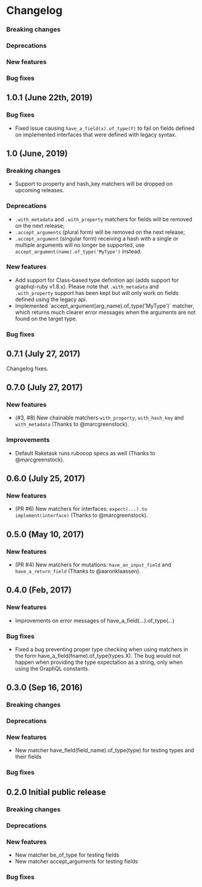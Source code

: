 # Changelog

### Breaking changes

### Deprecations

### New features

### Bug fixes

## 1.0.1 (June 22th, 2019)

### Bug fixes

-   Fixed issue causing `have_a_field(x).of_type(Y)` to fail on fields defined on implemented interfaces that were defined with legacy syntax.

## 1.0 (June, 2019)

### Breaking changes

-   Support to property and hash_key matchers will be dropped on upcoming releases.

### Deprecations

-   `.with_metadata` and `.with_property` matchers for fields will be removed on the next release;
-   `.accept_arguments` (plural form) will be removed on the next release;
-   `.accept_argument` (singular form) receiving a hash with a single or multiple arguments will no longer be supported, use `accept_argument(name).of_type('MyType')` instead.

### New features

-   Add support for Class-based type definition api (adds support for graphql-ruby v1.8.x). Please note that `.with_metadata` and `.with_property` support has been kept but will only work on fields defined using the legacy api.
-   Implemented `accept_argument(arg_name).of_type('MyType')´ matcher, which returns much clearer error messages when the arguments are not found on the target type.

### Bug fixes

## 0.7.1 (July 27, 2017)

Changelog fixes.

## 0.7.0 (July 27, 2017)

### New features

-   (#3, #8) New chainable matchers `with_property`, `with_hash_key` and `with_metadata` (Thanks to @marcgreenstock).

### Improvements

-   Default Raketask runs rubocop specs as well (Thanks to @marcgreenstock).

## 0.6.0 (July 25, 2017)

### New features

-   (PR #6) New matchers for interfaces: `expect(...).to implement(interface)` (Thanks to @marcgreenstock).

## 0.5.0 (May 10, 2017)

### New features

-   (PR #4) New matchers for mutations: `have_an_input_field` and `have_a_return_field` (Thanks to @aaronklaassen).

## 0.4.0 (Feb, 2017)

### New features

-   Improvements on error messages of have_a_field(...).of_type(...)

### Bug fixes

-   Fixed a bug preventing proper type checking when using matchers in the form have_a_field(fname).of_type(types.X). The bug would not happen when providing the type expectation as a string, only when using the GraphQL constants.

## 0.3.0 (Sep 16, 2016)

### Breaking changes

### Deprecations

### New features

-   New matcher have_field(field_name).of_type(type) for testing types and their fields

### Bug fixes

## 0.2.0 Initial public release

### Breaking changes

### Deprecations

### New features

-   New matcher be_of_type for testing fields
-   New matcher accept_arguments for testing fields

### Bug fixes
